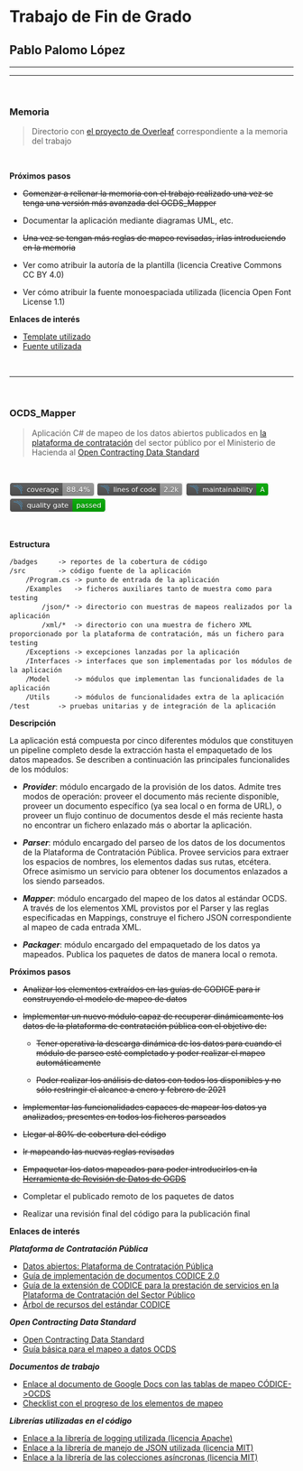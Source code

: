# Trabajo de Fin de Grado
## Pablo Palomo López

---
---

<br>

### **Memoria**
> Directorio con [el proyecto de Overleaf](https://www.overleaf.com/project/60369aa56c87ca526baa9dd8) correspondiente a la memoria del trabajo

<br>

**Próximos pasos**

* ~~Comenzar a rellenar la memoria con el trabajo realizado una vez se tenga una versión más avanzada del OCDS_Mapper~~

* Documentar la aplicación mediante diagramas UML, etc.

* ~~Una vez se tengan más reglas de mapeo revisadas, irlas introduciendo en la memoria~~

* Ver como atribuir la autoría de la plantilla (licencia Creative Commons CC BY 4.0)

* Ver cómo atribuir la fuente monoespaciada utilizada (licencia Open Font License 1.1)

**Enlaces de interés**

* [Template utilizado](https://www.overleaf.com/latex/templates/upm-thesis-template-latex/wrkfzfwvwctr)
* [Fuente utilizada](https://github.com/tonsky/FiraCode)

<br>

---

<br>

### **OCDS_Mapper**
> Aplicación C# de mapeo de los datos abiertos publicados en [la plataforma de contratación](https://www.hacienda.gob.es/es-ES/GobiernoAbierto/Datos%20Abiertos/Paginas/licitaciones_plataforma_contratacion.aspx) del sector público por el Ministerio de Hacienda al [Open Contracting Data Standard](https://standard.open-contracting.org/latest/)

<br>

<p float="center">
    <img src="OCDS_Mapper/badges/coverage.png" width=auto height="25"/>
    <img src="OCDS_Mapper/badges/loc.png" width=auto height="25"/>
    <img src="OCDS_Mapper/badges/maintainability.png" width=auto height="25"/>
    <img src="OCDS_Mapper/badges/qualitygate.png" width=auto height="25"/>
</p>

<br>

**Estructura**

    /badges     -> reportes de la cobertura de código
    /src        -> código fuente de la aplicación
        /Program.cs -> punto de entrada de la aplicación
        /Examples   -> ficheros auxiliares tanto de muestra como para testing
            /json/* -> directorio con muestras de mapeos realizados por la aplicación
            /xml/*  -> directorio con una muestra de fichero XML proporcionado por la plataforma de contratación, más un fichero para testing
        /Exceptions -> excepciones lanzadas por la aplicación
        /Interfaces -> interfaces que son implementadas por los módulos de la aplicación
        /Model      -> módulos que implementan las funcionalidades de la aplicación
        /Utils      -> módulos de funcionalidades extra de la aplicación
    /test       -> pruebas unitarias y de integración de la aplicación

**Descripción**

La aplicación está compuesta por cinco diferentes módulos que constituyen un pipeline completo desde la extracción hasta el empaquetado de los datos mapeados. Se describen a continuación las principales funcionalides de los módulos:

* ***Provider***: módulo encargado de la provisión de los datos. Admite tres modos de operación: proveer el documento más reciente disponible, proveer un documento específico (ya sea local o en forma de URL), o proveer un flujo continuo de documentos desde el más reciente hasta no encontrar un fichero enlazado más o abortar la aplicación.

* ***Parser***: módulo encargado del parseo de los datos de los documentos de la Plataforma de Contratación Pública. Provee servicios para extraer los espacios de nombres, los elementos dadas sus rutas, etcétera. Ofrece asimismo un servicio para obtener los documentos enlazados a los siendo parseados.

* ***Mapper***: módulo encargado del mapeo de los datos al estándar OCDS. A través de los elementos XML provistos por el Parser y las reglas especificadas en Mappings, construye el fichero JSON correspondiente al mapeo de cada entrada XML.

* ***Packager***: módulo encargado del empaquetado de los datos ya mapeados. Publica los paquetes de datos de manera local o remota.

**Próximos pasos**

* ~~Analizar los elementos extraídos en las guías de CODICE para ir construyendo el modelo de mapeo de datos~~

* ~~Implementar un nuevo módulo capaz de recuperar dinámicamente los datos de la plataforma de contratación pública con el objetivo de:~~

    * ~~Tener operativa la descarga dinámica de los datos para cuando el módulo de parseo esté completado y poder realizar el mapeo automáticamente~~

    * ~~Poder realizar los análisis de datos con todos los disponibles y no sólo restringir el alcance a enero y febrero de 2021~~

* ~~Implementar las funcionalidades capaces de mapear los datos ya analizados, presentes en todos los ficheros parseados~~

* ~~Llegar al 80% de cobertura del código~~

* ~~Ir mapeando las nuevas reglas revisadas~~

* ~~Empaquetar los datos mapeados para poder introducirlos en la [Herramienta de Revisión de Datos de OCDS](https://standard.open-contracting.org/review/)~~

* Completar el publicado remoto de los paquetes de datos

* Realizar una revisión final del código para la publicación final

**Enlaces de interés**

***Plataforma de Contratación Pública***
* [Datos abiertos: Plataforma de Contratación Pública](https://www.hacienda.gob.es/es-ES/GobiernoAbierto/Datos%20Abiertos/Paginas/licitaciones_plataforma_contratacion.aspx)
* [Guía de implementación de documentos CODICE 2.0](https://contrataciondelestado.es/codice/2.0/doc/CODICE_2_GuiaImplementacion_v1.3.pdf)
* [Guía de la extensión de CODICE para la prestación de servicios en la Plataforma de Contratación del Sector Público](https://contrataciondelestado.es/codice/extension/doc/CODICE-PLACE-EXT_Guia_de_Implementacion.v.1.0.pdf)
* [Árbol de recursos del estándar CODICE](https://contrataciondelestado.es/codice/)

***Open Contracting Data Standard***
* [Open Contracting Data Standard](https://standard.open-contracting.org/latest/)
* [Guía básica para el mapeo a datos OCDS](https://docs.google.com/document/d/1VAKw8QCU08__qUnssmbSl_N38Rpd7nhcNChZ80qHOCI)

***Documentos de trabajo***
* [Enlace al documento de Google Docs con las tablas de mapeo CÓDICE->OCDS](https://docs.google.com/document/d/1OdDeeeZMnlCsp2YdNgM1hbv4rYlcY3YAuGfxqOZ-3lY/edit?usp=sharing)
* [Checklist con el progreso de los elementos de mapeo](https://docs.google.com/spreadsheets/d/14pikYzS-yzNWjtISyU-bPtoPe7cY1-KjOGGSC0lBhnI/edit?usp=sharing)

***Librerías utilizadas en el código***
* [Enlace a la librería de logging utilizada (licencia Apache)](https://logging.apache.org/log4net/)
* [Enlace a la librería de manejo de JSON utilizada (licencia MIT)](https://www.newtonsoft.com/json)
* [Enlace a la librería de las colecciones asíncronas (licencia MIT)](https://github.com/StephenCleary/AsyncEx)